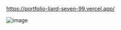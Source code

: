https://portfolio-liard-seven-99.vercel.app/

![image](https://user-images.githubusercontent.com/118964736/231198327-bf9333fc-2c61-47ed-a942-752708353561.png)
